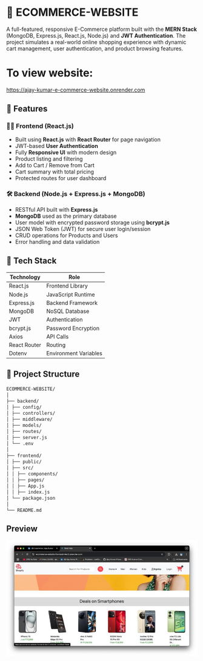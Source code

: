 # 🛒 ECOMMERCE-WEBSITE

A full-featured, responsive E-Commerce platform built with the **MERN Stack** (MongoDB, Express.js, React.js, Node.js) and **JWT Authentication**. The project simulates a real-world online shopping experience with dynamic cart management, user authentication, and product browsing features.

# To view website:
https://ajay-kumar-e-commerce-website.onrender.com

## 🚀 Features

### 👨‍💻 Frontend (React.js)
- Built using **React.js** with **React Router** for page navigation
- JWT-based **User Authentication**
- Fully **Responsive UI** with modern design
- Product listing and filtering
- Add to Cart / Remove from Cart
- Cart summary with total pricing
- Protected routes for user dashboard

### 🛠 Backend (Node.js + Express.js + MongoDB)
- RESTful API built with **Express.js**
- **MongoDB** used as the primary database
- User model with encrypted password storage using **bcrypt.js**
- JSON Web Token (JWT) for secure user login/session
- CRUD operations for Products and Users
- Error handling and data validation

## 🧰 Tech Stack

| Technology | Role |
|------------|------|
| React.js   | Frontend Library |
| Node.js    | JavaScript Runtime |
| Express.js | Backend Framework |
| MongoDB    | NoSQL Database |
| JWT        | Authentication |
| bcrypt.js  | Password Encryption |
| Axios      | API Calls |
| React Router | Routing |
| Dotenv     | Environment Variables |

## 📂 Project Structure
```
ECOMMERCE-WEBSITE/
│
├── backend/
│ ├── config/
│ ├── controllers/
│ ├── middleware/
│ ├── models/
│ ├── routes/
│ ├── server.js
│ └── .env
│
├── frontend/
│ ├── public/
│ ├── src/
│ │ ├── components/
│ │ ├── pages/
│ │ ├── App.js
│ │ ├── index.js
│ └── package.json
│
└── README.md
```
## **Preview**
![Home Page](image.png)
